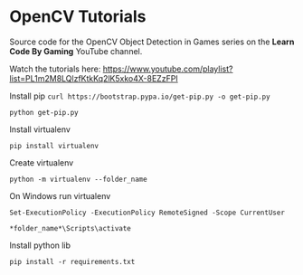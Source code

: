 # OpenCV Tutorials

Source code for the OpenCV Object Detection in Games series on the **Learn Code By Gaming** YouTube channel.

Watch the tutorials here: https://www.youtube.com/playlist?list=PL1m2M8LQlzfKtkKq2lK5xko4X-8EZzFPI

Install pip
`curl https://bootstrap.pypa.io/get-pip.py -o get-pip.py`

`python get-pip.py`

Install virtualenv

`pip install virtualenv`

Create virtualenv

`python -m virtualenv --folder_name`

On Windows run virtualenv 

`Set-ExecutionPolicy -ExecutionPolicy RemoteSigned -Scope CurrentUser`

`*folder_name*\Scripts\activate`

Install python lib

`pip install -r requirements.txt`